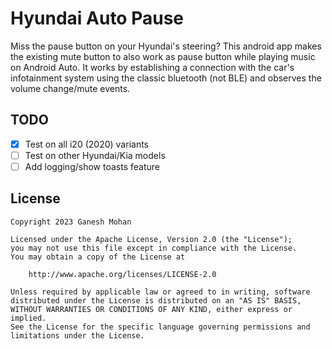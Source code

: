 Hyundai Auto Pause
====================

Miss the pause button on your Hyundai's steering? This android app makes the existing mute button to also work as pause button while playing music on Android Auto. 
It works by establishing a connection with the car's infotainment system using the classic bluetooth (not BLE) and observes the volume change/mute events.

TODO
----

- [x] Test on all i20 (2020) variants
- [ ] Test on other Hyundai/Kia models
- [ ] Add logging/show toasts feature

License
-------

    Copyright 2023 Ganesh Mohan

    Licensed under the Apache License, Version 2.0 (the "License");
    you may not use this file except in compliance with the License.
    You may obtain a copy of the License at

        http://www.apache.org/licenses/LICENSE-2.0

    Unless required by applicable law or agreed to in writing, software
    distributed under the License is distributed on an "AS IS" BASIS,
    WITHOUT WARRANTIES OR CONDITIONS OF ANY KIND, either express or implied.
    See the License for the specific language governing permissions and
    limitations under the License.